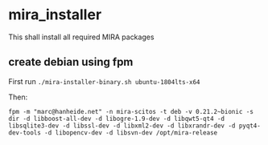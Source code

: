 mira_installer
==============

This shall install all required MIRA packages


## create debian using fpm

First run `./mira-installer-binary.sh ubuntu-1804lts-x64`

Then:

```
fpm -m "marc@hanheide.net" -n mira-scitos -t deb -v 0.21.2~bionic -s dir -d libboost-all-dev -d libogre-1.9-dev -d libqwt5-qt4 -d libsqlite3-dev -d libssl-dev -d libxml2-dev -d libxrandr-dev -d pyqt4-dev-tools -d libopencv-dev -d libsvn-dev /opt/mira-release
```